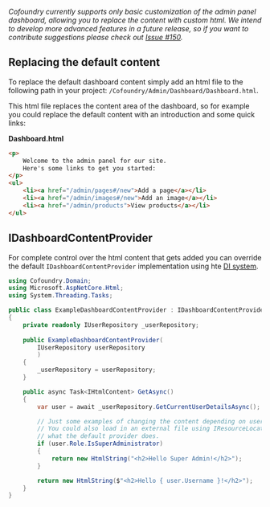 ﻿*Cofoundry currently supports only basic customization of the admin panel dashboard, allowing you to replace the content with custom html. We intend to develop more advanced features in a future release, so if you want to contribute suggestions please check out [Issue #150](https://github.com/cofoundry-cms/cofoundry/issues/150).*

## Replacing the default content

To replace the default dashboard content simply add an html file to the following path in your project: `/Cofoundry/Admin/Dashboard/Dashboard.html`.

This html file replaces the content area of the dashboard, so for example you could replace the default content with an introduction and some quick links:

**Dashboard.html**

```html
<p>
    Welcome to the admin panel for our site.
    Here's some links to get you started:
</p>
<ul>
    <li><a href="/admin/pages#/new">Add a page</a></li>
    <li><a href="/admin/images#/new">Add an image</a></li>
    <li><a href="/admin/products">View products</a></li>
</ul>
```

## IDashboardContentProvider

For complete control over the html content that gets added you can override the default `IDashboardContentProvider` implementation using hte [DI system](/framework/dependency-injection#overriding-registrations).

```csharp
using Cofoundry.Domain;
using Microsoft.AspNetCore.Html;
using System.Threading.Tasks;

public class ExampleDashboardContentProvider : IDashboardContentProvider
{
    private readonly IUserRepository _userRepository;
        
    public ExampleDashboardContentProvider(
        IUserRepository userRepository
        )
    {
        _userRepository = userRepository;
    }

    public async Task<IHtmlContent> GetAsync()
    {
        var user = await _userRepository.GetCurrentUserDetailsAsync();

        // Just some examples of changing the content depending on user properties
        // You could also load in an external file using IResourceLocator, which is
        // what the default provider does.
        if (user.Role.IsSuperAdministrator)
        {
            return new HtmlString("<h2>Hello Super Admin!</h2>"); 
        }

        return new HtmlString($"<h2>Hello { user.Username }!</h2>"); 
    }
}
```

